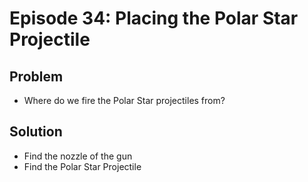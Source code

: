 Episode 34: Placing the Polar Star Projectile
=============================================

Problem
--------

- Where do we fire the Polar Star projectiles from?

Solution
--------

- Find the nozzle of the gun
- Find the Polar Star Projectile
